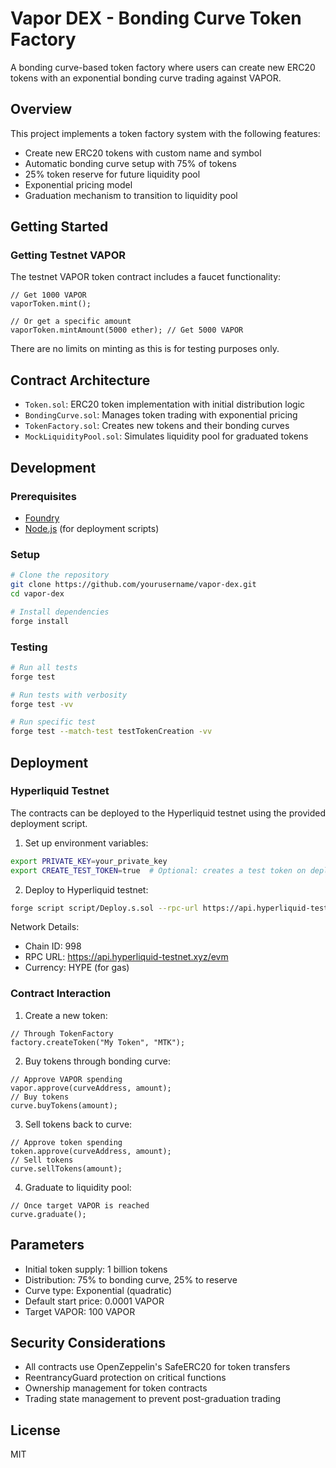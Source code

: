 # Vapor DEX - Bonding Curve Token Factory

A bonding curve-based token factory where users can create new ERC20 tokens with an exponential bonding curve trading against VAPOR.

## Overview

This project implements a token factory system with the following features:

- Create new ERC20 tokens with custom name and symbol
- Automatic bonding curve setup with 75% of tokens
- 25% token reserve for future liquidity pool
- Exponential pricing model
- Graduation mechanism to transition to liquidity pool

## Getting Started

### Getting Testnet VAPOR

The testnet VAPOR token contract includes a faucet functionality:

```solidity
// Get 1000 VAPOR
vaporToken.mint();

// Or get a specific amount
vaporToken.mintAmount(5000 ether); // Get 5000 VAPOR
```

There are no limits on minting as this is for testing purposes only.

## Contract Architecture

- `Token.sol`: ERC20 token implementation with initial distribution logic
- `BondingCurve.sol`: Manages token trading with exponential pricing
- `TokenFactory.sol`: Creates new tokens and their bonding curves
- `MockLiquidityPool.sol`: Simulates liquidity pool for graduated tokens

## Development

### Prerequisites

- [Foundry](https://book.getfoundry.sh/getting-started/installation)
- [Node.js](https://nodejs.org/) (for deployment scripts)

### Setup

```bash
# Clone the repository
git clone https://github.com/yourusername/vapor-dex.git
cd vapor-dex

# Install dependencies
forge install
```

### Testing

```bash
# Run all tests
forge test

# Run tests with verbosity
forge test -vv

# Run specific test
forge test --match-test testTokenCreation -vv
```

## Deployment

### Hyperliquid Testnet

The contracts can be deployed to the Hyperliquid testnet using the provided deployment script.

1. Set up environment variables:
```bash
export PRIVATE_KEY=your_private_key
export CREATE_TEST_TOKEN=true  # Optional: creates a test token on deployment
```

2. Deploy to Hyperliquid testnet:
```bash
forge script script/Deploy.s.sol --rpc-url https://api.hyperliquid-testnet.xyz/evm --broadcast
```

Network Details:
- Chain ID: 998
- RPC URL: https://api.hyperliquid-testnet.xyz/evm
- Currency: HYPE (for gas)

### Contract Interaction

1. Create a new token:
```solidity
// Through TokenFactory
factory.createToken("My Token", "MTK");
```

2. Buy tokens through bonding curve:
```solidity
// Approve VAPOR spending
vapor.approve(curveAddress, amount);
// Buy tokens
curve.buyTokens(amount);
```

3. Sell tokens back to curve:
```solidity
// Approve token spending
token.approve(curveAddress, amount);
// Sell tokens
curve.sellTokens(amount);
```

4. Graduate to liquidity pool:
```solidity
// Once target VAPOR is reached
curve.graduate();
```

## Parameters

- Initial token supply: 1 billion tokens
- Distribution: 75% to bonding curve, 25% to reserve
- Curve type: Exponential (quadratic)
- Default start price: 0.0001 VAPOR
- Target VAPOR: 100 VAPOR

## Security Considerations

- All contracts use OpenZeppelin's SafeERC20 for token transfers
- ReentrancyGuard protection on critical functions
- Ownership management for token contracts
- Trading state management to prevent post-graduation trading

## License

MIT
